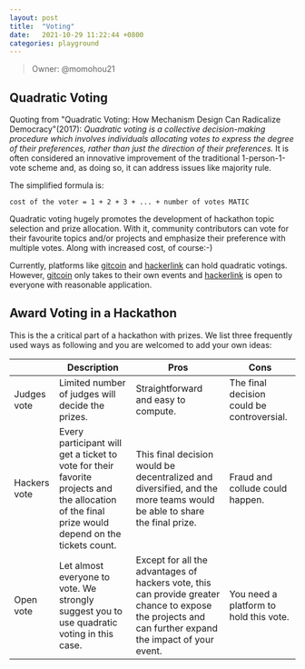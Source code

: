 ```yaml
---
layout: post
title:  "Voting"
date:   2021-10-29 11:22:44 +0800
categories: playground
---
```


> Owner: @momohou21

## Quadratic Voting 

Quoting from "Quadratic Voting: How Mechanism Design Can Radicalize Democracy"(2017): _Quadratic voting is a collective decision-making procedure which involves individuals allocating votes to express the degree of their preferences, rather than just the direction of their preferences._ It is often considered an innovative improvement of the traditional 1-person-1-vote scheme and, as doing so, it can address issues like majority rule.  

The simplified formula is:
```
cost of the voter = 1 + 2 + 3 + ... + number of votes MATIC
```

Quadratic voting hugely promotes the development of hackathon topic selection and prize allocation. With it, community contributors can vote for their favourite topics and/or projects and emphasize their preference with multiple votes. Along with increased cost, of course:-)   

Currently, platforms like [gitcoin][gitcoin] and [hackerlink][hackerlink] can hold quadratic votings. However, [gitcoin][gitcoin] only takes to their own events and [hackerlink][hackerlink] is open to everyone with reasonable application.



## Award Voting in a Hackathon 

This is the a critical part of a hackathon with prizes. We list three frequently used ways as following and you are welcomed to add your own ideas:

|              | Description                                                                                                                                      | Pros                                                                                                                                                   | Cons                                                               |
|--------------|--------------------------------------------------------------------------------------------------------------------------------------------------|--------------------------------------------------------------------------------------------------------------------------------------------------------|--------------------------------------------------------------------|
| Judges vote  | Limited number of judges will decide the prizes.                                                                                                 | Straightforward and easy to compute.                                                                                                                   | The final decision could be controversial.                         |
| Hackers vote | Every participant will get a ticket to vote for their favorite projects and the allocation of the final prize would depend on the tickets count. | This final decision would be decentralized and diversified, and the more teams would be able to share the final prize.                                 | Fraud and collude could happen.                                    |
| Open vote    | Let almost everyone to vote. We strongly suggest you to use quadratic voting in this case.                                                       | Except for all the advantages of hackers vote, this can provide greater chance to expose the projects and can further expand the impact of your event. | You need a platform to hold this vote. |


[gitcoin]: https://gitcoin.co/
[hackerlink]: https://hackerlink.io/
